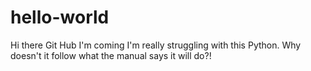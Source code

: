 # hello-world
Hi there Git Hub I'm coming
I'm really struggling with this Python.  Why doesn't it follow what the manual says it will do?!
